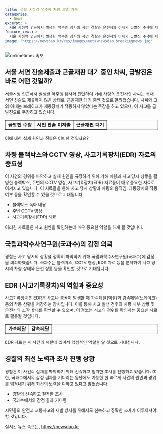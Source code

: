 ```yaml
---
title: 경찰 시청역 역주행 차량 호텔 가속
categories:
  - News
excerpt: >
  서울 시청역 인근에서 발생한 역주행 참사의 사건 경찰과 운전자의 아내가 급발진 주장에 대한 조사를 마쳤다. 차량의 가속 시작 지점이 확인되었고, 차량은 역주행하며 인도로 돌진하여 시민들을 덮치고 사망자와 부상자가 발생했다. 운전자의 아내는 브레이크가 작동하지 않았다고 주장했고, 경찰은 사고 장치 및 블랙박스 등을 조사 중이다. 또한 국과수에 의뢰하여 사고 경위를 확인할 계획이다. 현재 운전자는 입원 중이며 조사는 계속된다.
feature_text: >
  서울 시청역 인근에서 발생한 역주행 참사의 사건 경찰과 운전자의 아내가 급발진 주장에 대한 조사를 마쳤다. 차량의 가속 시작 지점이 확인되었고, 차량은 역주행하며 인도로 돌진하여 시민들을 덮치고 사망자와 부상자가 발생했다. 운전자의 아내는 브레이크가 작동하지 않았다고 주장했고, 경찰은 사고 장치 및 블랙박스 등을 조사 중이다. 또한 국과수에 의뢰하여 사고 경위를 확인할 계획이다. 현재 운전자는 입원 중이며 조사는 계속된다.
image: 'https://newsdao.kr/res/images/meta/newsdao_breakingnews.jpg'
---
```


<p><img src="https://newsdao.kr/res/images/meta/newsdao_breakingnews.jpg" alt="ontimetimes 속보" /></p>

<h2 data-ke-size="size26">서울 서면 진술제출과 근골재판 대기 중인 차씨, 급발진은 바로 어떤 것일까?</h2>

<p data-ke-size="size16">서울시청 인근에서 발생한 역주행 참사와 관련하여 가해 차량의 운전자인 차씨는 현재 서면 진술도 제출하지 않은 상태로, 근골재판 대기 중인 것으로 알려졌습니다. 차씨와 그의 아내는 브레이크가 제동장치가 작동하지 않았다는 주장을 하고 있으며, 이 사고를 급발진으로 주장하고 있습니다.</p>

<table style="width: 100%;" border="1">
<tbody>
<tr>
<td style="text-align: center; height: 17px;"><b>급발진 주장</b></td>
<td style="text-align: center; height: 17px;"><b>서면 진술 미제출</b></td>
<td style="text-align: center; height: 17px;"><b>근골재판 대기</b></td>
</tr>
</tbody>
</table>

<p data-ke-size="size16">이에 대한 실제 원인과 진실은 어떠한 것일까요?</p>

<h2 data-ke-size="size26">차량 블랙박스와 CCTV 영상, 사고기록장치(EDR) 자료의 중요성</h2>

<p data-ke-size="size16">이 사건의 경위를 파악하고 실제 원인을 규명하기 위해 가해 차량과 사고 당시 상황을 촬영한 블랙박스, 주변의 CCTV 영상, 사고기록장치(EDR) 자료들이 매우 중요한 자료로 여겨지고 있습니다. 이 자료들을 통해 사고 당시 상황과 차량의 움직임, 제동장치의 작동 여부 등을 확인할 수 있을 것으로 기대됩니다.</p>

<ul>
<li>블랙박스 녹화 내용</li>
<li>주변 CCTV 영상</li>
<li>사고기록장치(EDR) 자료</li>
</ul>

<p data-ke-size="size16">이러한 자료들은 사고 원인을 확인하는데 매우 중요한 역할을 하게 될 것입니다.</p>

<h2 data-ke-size="size26">국립과학수사연구원(국과수)의 감정 의뢰</h2>

<p data-ke-size="size16">경찰은 사고 당시의 상황을 정확히 파악하기 위해 국립과학수사연구원(국과수)에 감정을 의뢰하였습니다. 국과수는 블랙박스, CCTV 영상, EDR 자료 등을 분석하여 사고 당시의 차량 상태와 운전 상황 등을 확인할 것으로 기대됩니다.</p>

<h2 data-ke-size="size26">EDR (사고기록장치)의 역할과 중요성</h2>

<p data-ke-size="size16">사고기록장치인 EDR은 사고나 충돌이 발생할 때 가속페달(액셀)과 감속페달(브레이크) 등의 작동 상황을 저장하는 장치입니다. 이를 통해 사고 발생 전후의 차량 내부 상황 및 운전자의 조작 상태를 확인할 수 있으며, 이 정보는 사고의 경위를 확인하는 중요한 자료로 활용될 것입니다.</p>

<table style="width: 100%;" border="1">
<tbody>
<tr>
<td style="text-align: center; height: 17px;"><b>가속페달</b></td>
<td style="text-align: center; height: 17px;"><b>감속페달</b></td>
</tr>
</tbody>
</table>

<p data-ke-size="size16">EDR 자료는 이 사건의 해결에 있어서 핵심적인 역할을 할 것으로 기대됩니다.</p>

<h2 data-ke-size="size26">경찰의 최선 노력과 조사 진행 상황</h2>

<p data-ke-size="size16">경찰은 이 사건의 실체를 파악하기 위해 신속하고 철저한 조사를 진행하고 있습니다. 또한, 국과수에서의 감정 결과를 기다리는 동안에도 가능한 한 빠르게 사건의 원인과 경위를 밝혀내기 위해 최선의 노력을 다하고 있다고 밝혔습니다.</p>

<ul>
<li>경찰의 신속하고 철저한 조사</li>
<li>국과수에서의 감정 결과 기다림</li>
</ul>

<p data-ke-size="size16">시민들의 안전과 교통사고의 재발 방지를 위해서도 신속하고 정확한 조사가 이루어져야 할 것입니다.</p>
실시간 뉴스 속보는, <a href="https://newsdao.kr" rel="dofollow">https://newsdao.kr</a>


